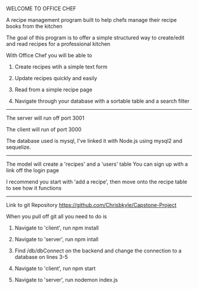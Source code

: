 WELCOME TO OFFICE CHEF

A recipe management program built to help chefs manage their recipe books from the kitchen

The goal of this program is to offer a simple structured way to create/edit and read recipes for a professional kitchen

With Office Chef you will be able to

1. Create recipes wtih a simple text form

2. Update recipes quickly and easily

3. Read from a simple recipe page

4. Navigate through your database with a sortable table and a search filter

---

The server will run off port 3001

The client will run of port 3000

The database used is mysql, I've linked it with Node.js using mysql2 and sequelize.

---

The model will create a 'recipes' and a 'users' table
You can sign up with a link off the login page

I recommend you start with 'add a recipe', then move onto the recipe table to see how it functions

---

Link to git Repository
https://github.com/Chrisbkyle/Capstone-Project

When you pull off git all you need to do is

1. Navigate to 'client', run npm install

2. Navigate to 'server', run npm intall

3. Find /db/dbConnect on the backend and change the connection to a database on lines 3-5

4. Navigate to 'client', run npm start

5. Navigate to 'server', run nodemon index.js



